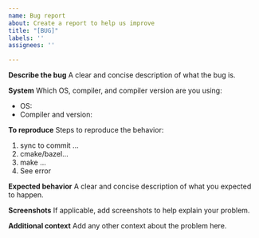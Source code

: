 ```yaml
---
name: Bug report
about: Create a report to help us improve
title: "[BUG]"
labels: ''
assignees: ''

---
```


**Describe the bug**
A clear and concise description of what the bug is.

**System**
Which OS, compiler, and compiler version are you using:
  - OS: 
  - Compiler and version: 

**To reproduce**
Steps to reproduce the behavior:
1. sync to commit ...
2. cmake/bazel...
3. make ...
4. See error

**Expected behavior**
A clear and concise description of what you expected to happen.

**Screenshots**
If applicable, add screenshots to help explain your problem.

**Additional context**
Add any other context about the problem here.
